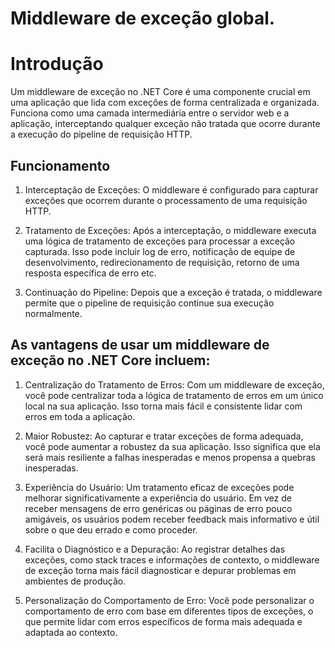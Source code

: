 # Middleware de exceção global.

# Introdução

Um middleware de exceção no .NET Core é uma componente crucial em uma aplicação que lida com exceções de forma centralizada e organizada. Funciona como uma camada intermediária entre o servidor web e a aplicação, interceptando qualquer exceção não tratada que ocorre durante a execução do pipeline de requisição HTTP.


## Funcionamento

1. Interceptação de Exceções: O middleware é configurado para capturar exceções que ocorrem durante o processamento de uma requisição HTTP.

2. Tratamento de Exceções: Após a interceptação, o middleware executa uma lógica de tratamento de exceções para processar a exceção capturada. Isso pode incluir log de erro, notificação de equipe de desenvolvimento, redirecionamento de requisição, retorno de uma resposta específica de erro etc.

3. Continuação do Pipeline: Depois que a exceção é tratada, o middleware permite que o pipeline de requisição continue sua execução normalmente.

## As vantagens de usar um middleware de exceção no .NET Core incluem:

1. Centralização do Tratamento de Erros: Com um middleware de exceção, você pode centralizar toda a lógica de tratamento de erros em um único local na sua aplicação. Isso torna mais fácil e consistente lidar com erros em toda a aplicação.

2. Maior Robustez: Ao capturar e tratar exceções de forma adequada, você pode aumentar a robustez da sua aplicação. Isso significa que ela será mais resiliente a falhas inesperadas e menos propensa a quebras inesperadas.

3. Experiência do Usuário: Um tratamento eficaz de exceções pode melhorar significativamente a experiência do usuário. Em vez de receber mensagens de erro genéricas ou páginas de erro pouco amigáveis, os usuários podem receber feedback mais informativo e útil sobre o que deu errado e como proceder.

3. Facilita o Diagnóstico e a Depuração: Ao registrar detalhes das exceções, como stack traces e informações de contexto, o middleware de exceção torna mais fácil diagnosticar e depurar problemas em ambientes de produção.

4. Personalização do Comportamento de Erro: Você pode personalizar o comportamento de erro com base em diferentes tipos de exceções, o que permite lidar com erros específicos de forma mais adequada e adaptada ao contexto.
